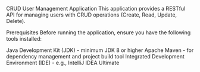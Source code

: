 CRUD User Management Application
This application provides a RESTful API for managing users with CRUD operations (Create, Read, Update, Delete).

Prerequisites
Before running the application, ensure you have the following tools installed:

Java Development Kit (JDK) - minimum JDK 8 or higher
Apache Maven - for dependency management and project build tool
Integrated Development Environment (IDE) - e.g., IntelliJ IDEA Ultimate
